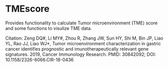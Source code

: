 
# TMEscore

Provides functionality to calculate Tumor microenvironment (TME) score and some functions to visulize TME data.

Citation: Zeng DQ#, Li MY#, Zhou R, Zhang JW, Sun HY, Shi M, Bin JP, Liao YL, Rao JJ, Liao WJ*, 
          Tumor microenvironment characterization in gastric cancer identifies prognostic and imunotherapeutically relevant gene signatures. 
          2019, Cancer Immunology Research. PMID: 30842092; DOI: 10.1158/2326-6066.CIR-18-0436